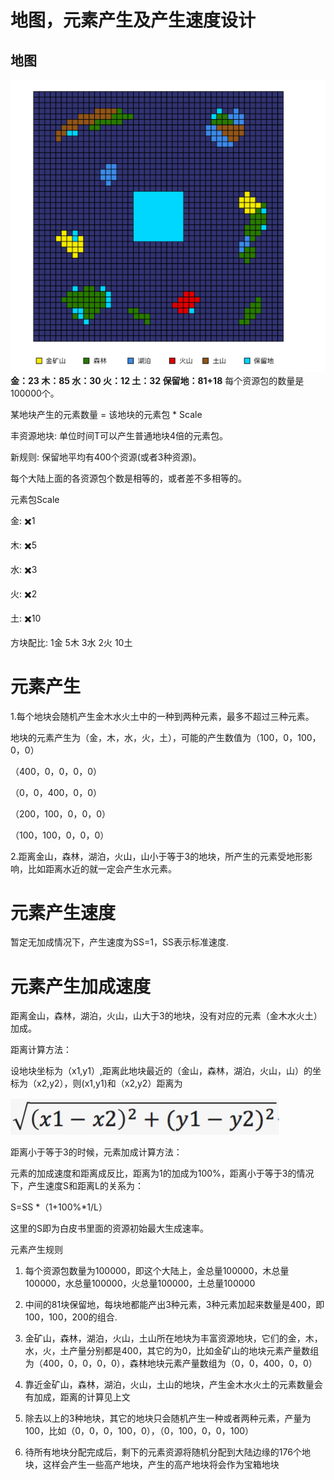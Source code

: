  # 地图，元素产生及产生速度设计

## 地图
![](https://raw.githubusercontent.com/jinjiaKarl/MarkdownPhotos/master/photos/102.png)
 **金：23   木：85 水：30   火：12 土：32 保留地：81+18**
 每个资源包的数量是100000个。

某地块产生的元素数量 = 该地块的元素包 * Scale

丰资源地块:   单位时间T可以产生普通地块4倍的元素包。

新规则:  保留地平均有400个资源(或者3种资源)。

每个大陆上面的各资源包个数是相等的，或者差不多相等的。

元素包Scale

金:  ✖️1

木:  ✖️5

水:  ✖️3

火:  ✖️2

土:  ✖️10

方块配比:     1金 5木 3水 2火  10土

# 元素产生

1.每个地块会随机产生金木水火土中的一种到两种元素，最多不超过三种元素。

地块的元素产生为（金，木，水，火，土），可能的产生数值为（100，0，100，0，0）

（400，0，0，0，0）

（0，0，400，0，0）

（200，100，0，0，0）

（100，100，0，0，0）

2.距离金山，森林，湖泊，火山，山小于等于3的地块，所产生的元素受地形影响，比如距离水近的就一定会产生水元素。

# 元素产生速度

暂定无加成情况下，产生速度为SS=1，SS表示标准速度.

# 元素产生加成速度

距离金山，森林，湖泊，火山，山大于3的地块，没有对应的元素（金木水火土）加成。

距离计算方法：

设地块坐标为（x1,y1）,距离此地块最近的（金山，森林，湖泊，火山，山）的坐标为（x2,y2），则(x1,y1)和（x2,y2）距离为

![](https://raw.githubusercontent.com/jinjiaKarl/MarkdownPhotos/master/photos/103.png)

距离小于等于3的时候，元素加成计算方法：

元素的加成速度和距离成反比，距离为1的加成为100%，距离小于等于3的情况下，产生速度S和距离L的关系为：

S=SS *（1+100%*1/L）

这里的S即为白皮书里面的资源初始最大生成速率。

元素产生规则

1.  每个资源包数量为100000，即这个大陆上，金总量100000，木总量100000，水总量100000，火总量100000，土总量100000

2.  中间的81块保留地，每块地都能产出3种元素，3种元素加起来数量是400，即100，100，200的组合.

3.  金矿山，森林，湖泊，火山，土山所在地块为丰富资源地块，它们的金，木，水，火，土产量分别都是400，其它的为0，比如金矿山的地块元素产量数组为（400，0，0，0，0），森林地块元素产量数组为（0，0，400，0，0）

4.  靠近金矿山，森林，湖泊，火山，土山的地块，产生金木水火土的元素数量会有加成，距离的计算见上文

5.  除去以上的3种地块，其它的地块只会随机产生一种或者两种元素，产量为100，比如（0，0，0，100，0），（0，100，0，0，100）

6.  待所有地块分配完成后，剩下的元素资源将随机分配到大陆边缘的176个地块，这样会产生一些高产地块，产生的高产地块将会作为宝箱地块




